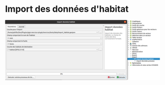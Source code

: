 # Import des données d'habitat

<!-- faire un laius sur nom/faciès -> unicité des objets multipolygone dans la zone d'étude -->

![import_habitat](media/mercicor-import_habitat.png)
